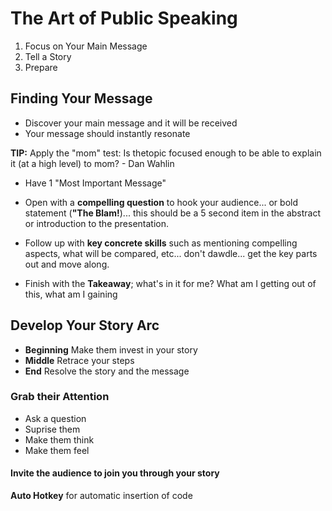 # The Art of Public Speaking

1. Focus on Your Main Message
1. Tell a Story
1. Prepare

## Finding Your Message

* Discover your main message and it will be received
* Your message should instantly resonate

**TIP:** Apply the "mom" test: Is thetopic focused enough to be able to explain it (at a high level) to mom? - Dan Wahlin

* Have 1 "Most Important Message"

* Open with a **compelling question** to hook your audience... or bold statement (**"The Blam!**)... this should be a 5 second item in the abstract or introduction to the presentation.
* Follow up with **key concrete skills** such as mentioning compelling aspects, what will be compared, etc... don't dawdle... get the key parts out and move along.
* Finish with the **Takeaway**; what's in it for me? What am I getting out of this, what am I gaining

## Develop Your Story Arc

* **Beginning** Make them invest in your story
* **Middle** Retrace your steps
* **End** Resolve the story and the message

### Grab their Attention

* Ask a question
* Suprise them
* Make them think
* Make them feel

#### Invite the audience to join you through your story

**Auto Hotkey** for automatic insertion of code
